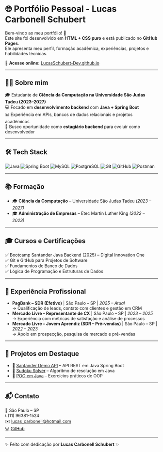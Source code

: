 # 🌐 Portfólio Pessoal - Lucas Carbonell Schubert

Bem-vindo ao meu portfólio! 🚀  
Este site foi desenvolvido em **HTML + CSS puro** e está publicado no **GitHub Pages**.  
Ele apresenta meu perfil, formação acadêmica, experiências, projetos e habilidades técnicas.

🔗 **Acesse online:** [LucasSchubert-Dev.github.io](https://LucasSchubert-Dev.github.io)

---

## 👨‍💻 Sobre mim
🎓 Estudante de **Ciência da Computação na Universidade São Judas Tadeu (2023–2027)**  
💻 Focado em **desenvolvimento backend** com **Java + Spring Boot**  
📊 Experiência em APIs, bancos de dados relacionais e projetos acadêmicos  
🚀 Busco oportunidade como **estagiário backend** para evoluir como desenvolvedor  

---

## 🛠️ Tech Stack
![Java](https://img.shields.io/badge/Java-ED8B00?style=for-the-badge&logo=openjdk&logoColor=white)
![Spring Boot](https://img.shields.io/badge/Spring%20Boot-6DB33F?style=for-the-badge&logo=springboot&logoColor=white)
![MySQL](https://img.shields.io/badge/MySQL-4479A1?style=for-the-badge&logo=mysql&logoColor=white)
![PostgreSQL](https://img.shields.io/badge/PostgreSQL-316192?style=for-the-badge&logo=postgresql&logoColor=white)
![Git](https://img.shields.io/badge/Git-F05032?style=for-the-badge&logo=git&logoColor=white)
![GitHub](https://img.shields.io/badge/GitHub-181717?style=for-the-badge&logo=github&logoColor=white)
![Postman](https://img.shields.io/badge/Postman-FF6C37?style=for-the-badge&logo=postman&logoColor=white)

---

## 📚 Formação
- 🎓 **Ciência da Computação** – Universidade São Judas Tadeu *(2023 – 2027)*  
- 🎓 **Administração de Empresas** – Etec Martin Luther King *(2022 – 2023)*  

---

## 🎓 Cursos e Certificações
✅ Bootcamp Santander Java Backend (2025) – Digital Innovation One  
✅ Git e GitHub para Projetos de Software  
✅ Fundamentos de Banco de Dados  
✅ Lógica de Programação e Estruturas de Dados  

---

## 💼 Experiência Profissional
- **PagBank – SDR (Efetivo)** | São Paulo – SP | *2025 – Atual*  
  → Qualificação de leads, contato com clientes e gestão em CRM  
- **Mercado Livre – Representante de CX** | São Paulo – SP | *2023 – 2025*  
  → Experiência com métricas de satisfação e análise de processos  
- **Mercado Livre – Jovem Aprendiz (SDR – Pré-vendas)** | São Paulo – SP | *2022 – 2023*  
  → Apoio em prospecção, pesquisa de mercado e pré-vendas  

---

## 📂 Projetos em Destaque
- 🔗 [Santander Demo API](https://github.com/LucasSchubert-Dev/santander-demo) – API REST em Java Spring Boot  
- 🔗 [Sudoku Solver](https://github.com/LucasSchubert-Dev/sudoku) – Algoritmo de resolução em Java  
- 🔗 [POO em Java](https://github.com/LucasSchubert-Dev/desafio-java) – Exercícios práticos de OOP  

---

## 📬 Contato
📍 São Paulo – SP  
📞 (11) 96381-1524  
✉️ [lucas_carbonell@hotmail.com](mailto:lucas_carbonell@hotmail.com)  
💻 [GitHub](https://github.com/LucasSchubert-Dev)  

---

✨ Feito com dedicação por **Lucas Carbonell Schubert** ✨
